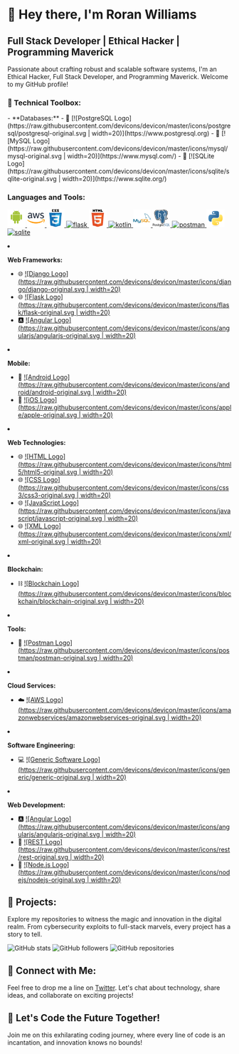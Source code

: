 # **👋 Hey there, I'm Roran Williams**

## Full Stack Developer | Ethical Hacker | Programming Maverick

Passionate about crafting robust and scalable software systems, I'm an Ethical Hacker, Full Stack Developer, and Programming Maverick. Welcome to my GitHub profile!

<h3 align="left">🔧 Technical Toolbox:</h3>
<p align="left">
  - **Databases:** 
    - 💽 [![PostgreSQL Logo](https://raw.githubusercontent.com/devicons/devicon/master/icons/postgresql/postgresql-original.svg | width=20)](https://www.postgresql.org)
    - 💽 [![MySQL Logo](https://raw.githubusercontent.com/devicons/devicon/master/icons/mysql/mysql-original.svg | width=20)](https://www.mysql.com/)
    - 💽 [![SQLite Logo](https://raw.githubusercontent.com/devicons/devicon/master/icons/sqlite/sqlite-original.svg | width=20)](https://www.sqlite.org/)

  <h3 align="left">Languages and Tools:</h3>
<p align="left"> <a href="https://developer.android.com" target="_blank" rel="noreferrer"> <img src="https://raw.githubusercontent.com/devicons/devicon/master/icons/android/android-original-wordmark.svg" alt="android" width="40" height="40"/> </a> <a href="https://aws.amazon.com" target="_blank" rel="noreferrer"> <img src="https://raw.githubusercontent.com/devicons/devicon/master/icons/amazonwebservices/amazonwebservices-original-wordmark.svg" alt="aws" width="40" height="40"/> </a> <a href="https://www.w3schools.com/css/" target="_blank" rel="noreferrer"> <img src="https://raw.githubusercontent.com/devicons/devicon/master/icons/css3/css3-original-wordmark.svg" alt="css3" width="40" height="40"/> </a> <a href="https://flask.palletsprojects.com/" target="_blank" rel="noreferrer"> <img src="https://www.vectorlogo.zone/logos/pocoo_flask/pocoo_flask-icon.svg" alt="flask" width="40" height="40"/> </a> <a href="https://www.w3.org/html/" target="_blank" rel="noreferrer"> <img src="https://raw.githubusercontent.com/devicons/devicon/master/icons/html5/html5-original-wordmark.svg" alt="html5" width="40" height="40"/> </a> <a href="https://kotlinlang.org" target="_blank" rel="noreferrer"> <img src="https://www.vectorlogo.zone/logos/kotlinlang/kotlinlang-icon.svg" alt="kotlin" width="40" height="40"/> </a> <a href="https://www.mysql.com/" target="_blank" rel="noreferrer"> <img src="https://raw.githubusercontent.com/devicons/devicon/master/icons/mysql/mysql-original-wordmark.svg" alt="mysql" width="40" height="40"/> </a> <a href="https://www.postgresql.org" target="_blank" rel="noreferrer"> <img src="https://raw.githubusercontent.com/devicons/devicon/master/icons/postgresql/postgresql-original-wordmark.svg" alt="postgresql" width="40" height="40"/> </a> <a href="https://postman.com" target="_blank" rel="noreferrer"> <img src="https://www.vectorlogo.zone/logos/getpostman/getpostman-icon.svg" alt="postman" width="40" height="40"/> </a> <a href="https://www.python.org" target="_blank" rel="noreferrer"> <img src="https://raw.githubusercontent.com/devicons/devicon/master/icons/python/python-original.svg" alt="python" width="40" height="40"/> </a> 
<a href="https://www.sqlite.org/" target="_blank" rel="noreferrer"> <img src="https://www.vectorlogo.zone/logos/sqlite/sqlite-icon.svg" alt="sqlite" width="40" height="40"/> </a> </p

  - **Web Frameworks:** 
    - 🌐 [![Django Logo](https://raw.githubusercontent.com/devicons/devicon/master/icons/django/django-original.svg | width=20)](https://www.djangoproject.com/)
    - 🌐 [![Flask Logo](https://raw.githubusercontent.com/devicons/devicon/master/icons/flask/flask-original.svg | width=20)](https://flask.palletsprojects.com/)
    - 🅰️ [![Angular Logo](https://raw.githubusercontent.com/devicons/devicon/master/icons/angularjs/angularjs-original.svg | width=20)](https://angular.io/)

  - **Mobile:** 
    - 📱 [![Android Logo](https://raw.githubusercontent.com/devicons/devicon/master/icons/android/android-original.svg | width=20)](https://www.android.com/)
    - 📱 [![iOS Logo](https://raw.githubusercontent.com/devicons/devicon/master/icons/apple/apple-original.svg | width=20)](https://www.apple.com/ios/)

  - **Web Technologies:** 
    - 🌐 [![HTML Logo](https://raw.githubusercontent.com/devicons/devicon/master/icons/html5/html5-original.svg | width=20)](https://developer.mozilla.org/en-US/docs/Web/HTML)
    - 🌐 [![CSS Logo](https://raw.githubusercontent.com/devicons/devicon/master/icons/css3/css3-original.svg | width=20)](https://developer.mozilla.org/en-US/docs/Web/CSS)
    - 🌐 [![JavaScript Logo](https://raw.githubusercontent.com/devicons/devicon/master/icons/javascript/javascript-original.svg | width=20)](https://developer.mozilla.org/en-US/docs/Web/JavaScript)
    - 🌐 [![XML Logo](https://raw.githubusercontent.com/devicons/devicon/master/icons/xml/xml-original.svg | width=20)](https://www.w3.org/XML/)

  - **Blockchain:** 
    - ⛓️ [![Blockchain Logo](https://raw.githubusercontent.com/devicons/devicon/master/icons/blockchain/blockchain-original.svg | width=20)](https://en.wikipedia.org/wiki/Blockchain)

  - **Tools:** 
    - 🔧 [![Postman Logo](https://raw.githubusercontent.com/devicons/devicon/master/icons/postman/postman-original.svg | width=20)](https://www.postman.com/)

  - **Cloud Services:** 
    - ☁️ [![AWS Logo](https://raw.githubusercontent.com/devicons/devicon/master/icons/amazonwebservices/amazonwebservices-original.svg | width=20)](https://aws.amazon.com/)

  - **Software Engineering:** 
    - 💻 [![Generic Software Logo](https://raw.githubusercontent.com/devicons/devicon/master/icons/generic/generic-original.svg | width=20)](https://en.wikipedia.org/wiki/Software_engineering)

  - **Web Development:** 
    - 🅰️ [![Angular Logo](https://raw.githubusercontent.com/devicons/devicon/master/icons/angularjs/angularjs-original.svg | width=20)](https://angular.io/)
    - 🔄 [![REST Logo](https://raw.githubusercontent.com/devicons/devicon/master/icons/rest/rest-original.svg | width=20)](https://en.wikipedia.org/wiki/Representational_state_transfer)
    - 🚀 [![Node.js Logo](https://raw.githubusercontent.com/devicons/devicon/master/icons/nodejs/nodejs-original.svg | width=20)](https://nodejs.org/)
</p>

## 🚀 Projects:

Explore my repositories to witness the magic and innovation in the digital realm. From cybersecurity exploits to full-stack marvels, every project has a story to tell.

![GitHub stats](https://img.shields.io/github/stars/yourusername?style=social)
![GitHub followers](https://img.shields.io/github/followers/yourusername?style=social)
![GitHub repositories](https://img.shields.io/badge/dynamic/json?color=green&label=repositories&query=%24.length&url=https%3A%2F%2Fapi.github.com%2Fusers%2Fyourusername%2Frepos&style=social)


## 📱 Connect with Me:

Feel free to drop me a line on [Twitter](https://twitter.com/roran__williams). Let's chat about technology, share ideas, and collaborate on exciting projects!

## 🌟 Let's Code the Future Together!

Join me on this exhilarating coding journey, where every line of code is an incantation, and innovation knows no bounds!
